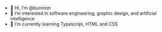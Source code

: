 - 👋 Hi, I’m @bunmon
- 👀 I’m interested in software engineering, graphic design, and artificial intelligence
- 🌱 I’m currently learning Typescript, HTML and CSS

<!---
bunmon/bunmon is a ✨ special ✨ repository because its `README.md` (this file) appears on your GitHub profile.
You can click the Preview link to take a look at your changes.
--->
